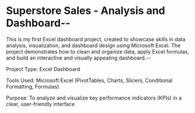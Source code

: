 # Superstore Sales - Analysis and Dashboard--
This is my first Excel dashboard project, created to showcase skills in data analysis, visualization, and dashboard design using Microsoft Excel. The project demonstrates how to clean and organize data, apply Excel formulas, and build an interactive and visually appealing dashboard.--

Project Type: Excel Dashboard

Tools Used: Microsoft Excel (PivotTables, Charts, Slicers, Conditional Formatting, Formulas)

Purpose: To analyze and visualize key performance indicators (KPIs) in a clear, user-friendly interface
